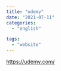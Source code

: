 ```yaml
---
title: "udemy"
date: "2021-07-11"
categories:
  - "english"

tags:
  - "website"
---
```


https://udemy.com/
